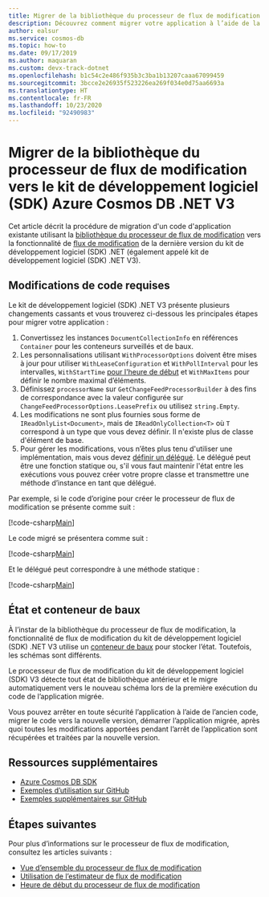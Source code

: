 ```yaml
---
title: Migrer de la bibliothèque du processeur de flux de modification vers le kit de développement logiciel (SDK) Azure Cosmos DB .NET V3
description: Découvrez comment migrer votre application à l’aide de la bibliothèque du processeur de flux de modification vers le kit de développement logiciel (SDK) Azure Cosmos DB V3
author: ealsur
ms.service: cosmos-db
ms.topic: how-to
ms.date: 09/17/2019
ms.author: maquaran
ms.custom: devx-track-dotnet
ms.openlocfilehash: b1c54c2e486f935b3c3ba1b13207caaa67099459
ms.sourcegitcommit: 3bcce2e26935f523226ea269f034e0d75aa6693a
ms.translationtype: HT
ms.contentlocale: fr-FR
ms.lasthandoff: 10/23/2020
ms.locfileid: "92490983"
---
```

# <a name="migrate-from-the-change-feed-processor-library-to-the-azure-cosmos-db-net-v3-sdk"></a>Migrer de la bibliothèque du processeur de flux de modification vers le kit de développement logiciel (SDK) Azure Cosmos DB .NET V3

Cet article décrit la procédure de migration d'un code d'application existante utilisant la [bibliothèque du processeur de flux de modification](https://github.com/Azure/azure-documentdb-changefeedprocessor-dotnet) vers la fonctionnalité de [flux de modification](change-feed.md) de la dernière version du kit de développement logiciel (SDK) .NET (également appelé kit de développement logiciel (SDK) .NET V3).

## <a name="required-code-changes"></a>Modifications de code requises

Le kit de développement logiciel (SDK) .NET V3 présente plusieurs changements cassants et vous trouverez ci-dessous les principales étapes pour migrer votre application :

1. Convertissez les instances `DocumentCollectionInfo` en références `Container` pour les conteneurs surveillés et de baux.
1. Les personnalisations utilisant `WithProcessorOptions` doivent être mises à jour pour utiliser `WithLeaseConfiguration` et `WithPollInterval` pour les intervalles, `WithStartTime` [pour l'heure de début](./change-feed-processor.md#starting-time) et `WithMaxItems` pour définir le nombre maximal d’éléments.
1. Définissez `processorName` sur `GetChangeFeedProcessorBuilder` à des fins de correspondance avec la valeur configurée sur `ChangeFeedProcessorOptions.LeasePrefix` ou utilisez `string.Empty`.
1. Les modifications ne sont plus fournies sous forme de `IReadOnlyList<Document>`, mais de `IReadOnlyCollection<T>` où `T` correspond à un type que vous devez définir. Il n'existe plus de classe d'élément de base.
1. Pour gérer les modifications, vous n’êtes plus tenu d'utiliser une implémentation, mais vous devez [définir un délégué](change-feed-processor.md#implementing-the-change-feed-processor). Le délégué peut être une fonction statique ou, s'il vous faut maintenir l'état entre les exécutions vous pouvez créer votre propre classe et transmettre une méthode d’instance en tant que délégué.

Par exemple, si le code d’origine pour créer le processeur de flux de modification se présente comme suit :

[!code-csharp[Main](~/samples-cosmosdb-dotnet-v3/Microsoft.Azure.Cosmos.Samples/Usage/ChangeFeed/Program.cs?name=ChangeFeedProcessorLibrary)]

Le code migré se présentera comme suit :

[!code-csharp[Main](~/samples-cosmosdb-dotnet-v3/Microsoft.Azure.Cosmos.Samples/Usage/ChangeFeed/Program.cs?name=ChangeFeedProcessorMigrated)]

Et le délégué peut correspondre à une méthode statique :

[!code-csharp[Main](~/samples-cosmosdb-dotnet-v3/Microsoft.Azure.Cosmos.Samples/Usage/ChangeFeed/Program.cs?name=Delegate)]

## <a name="state-and-lease-container"></a>État et conteneur de baux

À l’instar de la bibliothèque du processeur de flux de modification, la fonctionnalité de flux de modification du kit de développement logiciel (SDK) .NET V3 utilise un [conteneur de baux](change-feed-processor.md#components-of-the-change-feed-processor) pour stocker l’état. Toutefois, les schémas sont différents.

Le processeur de flux de modification du kit de développement logiciel (SDK) V3 détecte tout état de bibliothèque antérieur et le migre automatiquement vers le nouveau schéma lors de la première exécution du code de l’application migrée. 

Vous pouvez arrêter en toute sécurité l’application à l’aide de l’ancien code, migrer le code vers la nouvelle version, démarrer l’application migrée, après quoi toutes les modifications apportées pendant l’arrêt de l’application sont récupérées et traitées par la nouvelle version.

## <a name="additional-resources"></a>Ressources supplémentaires

* [Azure Cosmos DB SDK](sql-api-sdk-dotnet.md)
* [Exemples d’utilisation sur GitHub](https://github.com/Azure/azure-cosmos-dotnet-v3/tree/master/Microsoft.Azure.Cosmos.Samples/Usage/ChangeFeed)
* [Exemples supplémentaires sur GitHub](https://github.com/Azure-Samples/cosmos-dotnet-change-feed-processor)

## <a name="next-steps"></a>Étapes suivantes

Pour plus d’informations sur le processeur de flux de modification, consultez les articles suivants :

* [Vue d’ensemble du processeur de flux de modification](change-feed-processor.md)
* [Utilisation de l’estimateur de flux de modification](how-to-use-change-feed-estimator.md)
* [Heure de début du processeur de flux de modification](./change-feed-processor.md#starting-time)